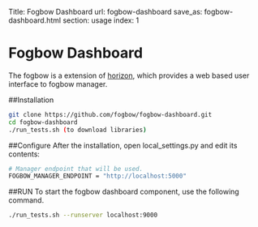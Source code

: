 Title: Fogbow Dashboard
url: fogbow-dashboard
save_as: fogbow-dashboard.html
section: usage
index: 1

Fogbow Dashboard
==========
The fogbow is a extension of [horizon](https://github.com/openstack/horizon), which provides a web based user interface to fogbow manager.

##Installation

``` bash
git clone https://github.com/fogbow/fogbow-dashboard.git
cd fogbow-dashboard
./run_tests.sh (to download libraries)
```

##Configure
After the installation, open local_settings.py and edit its contents:

``` bash
# Manager endpoint that will be used.
FOGBOW_MANAGER_ENDPOINT = "http://localhost:5000"
```

##RUN
To start the fogbow dashboard component, use the following command.

``` bash
./run_tests.sh --runserver localhost:9000
```
